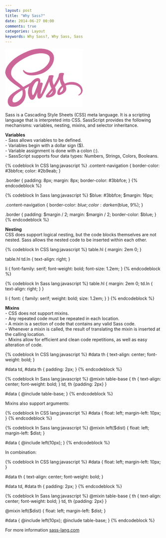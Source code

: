 ```yaml
---
layout: post
title: "Why Sass?"
date: 2014-06-27 00:00
comments: true
categories: Layout
keywords: Why Sass?, Why Sass, Sass
---
```


<p>
  <img src="/images/sass.png" />
</p>

<p>
  Sass is a Cascading Style Sheets (CSS) meta language. It is a scripting language that is interpreted into CSS. SassScript provides the following mechanisms: variables, nesting, mixins, and selector inheritance.
</p>

<p>
  <strong>Variables</strong><br/>
  - Sass allows variables to be defined.<br/>
  - Variables begin with a dollar sign ($).<br/>
  - Variable assignment is done with a colon (:).<br/>
  - SassScript supports four data types: Numbers, Strings, Colors, Booleans.
</p>

{% codeblock In CSS lang:javascript %}
.content-navigation {
  border-color: #3bbfce;
  color: #2b9eab;
}

.border {
  padding: 8px;
  margin: 8px;
  border-color: #3bbfce;
}
{% endcodeblock %}

{% codeblock In Sass lang:javascript %}
$blue: #3bbfce;
$margin: 16px;

.content-navigation {
  border-color: $blue;
  color:
    darken($blue, 9%);
}

.border {
  padding: $margin / 2;
  margin: $margin / 2;
  border-color: $blue;
}
{% endcodeblock %}

<p>
  <strong>Nesting</strong><br/>
  CSS does support logical nesting, but the code blocks themselves are not nested. Sass allows the nested code to be inserted within each other.
</p>

{% codeblock In CSS lang:javascript %}
table.hl {
  margin: 2em 0;
}

table.hl td.ln {
  text-align: right;
}

li {
  font-family: serif;
  font-weight: bold;
  font-size: 1.2em;
}
{% endcodeblock %}

{% codeblock In Sass lang:javascript %}
table.hl {
  margin: 2em 0;
  td.ln {
    text-align: right;
  }
}

li {
  font: {
    family: serif;
    weight: bold;
    size: 1.2em;
  }
}
{% endcodeblock %}

<p>
  <strong>Mixins</strong><br/>
  - CSS does not support mixins.<br/>
  - Any repeated code must be repeated in each location.<br/>
  - A mixin is a section of code that contains any valid Sass code.<br/>
  - Whenever a mixin is called, the result of translating the mixin is inserted at the calling location.<br/>
  - Mixins allow for efficient and clean code repetitions, as well as easy alteration of code.
</p>

{% codeblock In CSS lang:javascript %}
#data th {
  text-align: center;
  font-weight: bold;
}

#data td, #data th {
  padding: 2px;
}
{% endcodeblock %}

{% codeblock In Sass lang:javascript %}
@mixin table-base {
  th {
    text-align: center;
    font-weight: bold;
  }
  td, th {padding: 2px}
}

#data {
  @include table-base;
}
{% endcodeblock %}

<p>
  Mixins also support arguments:
</p>

{% codeblock In CSS lang:javascript %}
#data {
  float: left;
  margin-left: 10px;
}
{% endcodeblock %}

{% codeblock In Sass lang:javascript %}
@mixin left($dist) {
  float: left;
  margin-left: $dist;
}

#data {
  @include left(10px);
}
{% endcodeblock %}

<p>
  In combination:
</p>

{% codeblock In CSS lang:javascript %}
#data {
  float: left;
  margin-left: 10px;
}

#data th {
  text-align: center;
  font-weight: bold;
}

#data td, #data th {
  padding: 2px;
}
{% endcodeblock %}

{% codeblock In Sass lang:javascript %}
@mixin table-base {
  th {
    text-align: center;
    font-weight: bold;
  }
  td, th {padding: 2px}
}

@mixin left($dist) {
  float: left;
  margin-left: $dist;
}

#data {
  @include left(10px);
  @include table-base;
}
{% endcodeblock %}

<p>
  For more information <a href="http://sass-lang.com/" target="_blank">sass-lang.com</a>
</p>